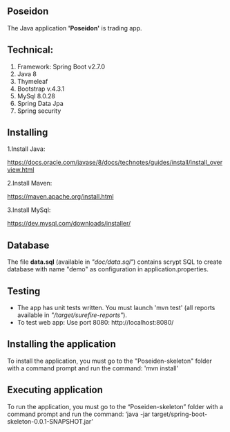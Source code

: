 ## Poseidon
The Java application **'Poseidon'** is trading app.

## Technical:

1. Framework: Spring Boot v2.7.0
2. Java 8
3. Thymeleaf
4. Bootstrap v.4.3.1
5. MySql 8.0.28
6. Spring Data Jpa
7. Spring security


## Installing

1.Install Java:

https://docs.oracle.com/javase/8/docs/technotes/guides/install/install_overview.html

2.Install Maven:

https://maven.apache.org/install.html

3.Install MySql:

https://dev.mysql.com/downloads/installer/


## Database

The file **data.sql** (available in *"doc/data.sql"*) contains scrypt SQL to create database with name "demo" as configuration in application.properties.

## Testing

- The app has unit tests written. You must launch 'mvn test' (all reports available in *"/target/surefire-reports"*).
- To test web app: Use port 8080: http://localhost:8080/

## Installing the application
To install the application, you must go to the "Poseiden-skeleton" folder with a command prompt and run the command: 'mvn install'

## Executing application
To run the application, you must go to the “Poseiden-skeleton” folder with a command prompt and run the command: ‘java -jar target/spring-boot-skeleton-0.0.1-SNAPSHOT.jar’
